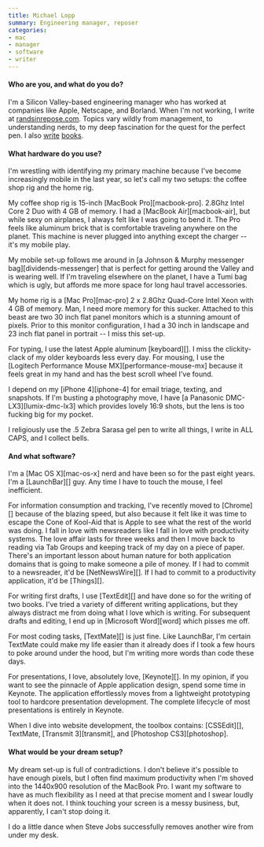 ```yaml
---
title: Michael Lopp
summary: Engineering manager, reposer
categories:
- mac
- manager
- software
- writer
---
```


#### Who are you, and what do you do?

I'm a Silicon Valley-based engineering manager who has worked at companies like Apple, Netscape, and Borland. When I'm not working, I write at [randsinrepose.com](http://randsinrepose.com/ "Michael's website."). Topics vary wildly from management, to understanding nerds, to my deep fascination for the quest for the perfect pen. I also [write](http://www.managinghumans.com/ "The site for Michael's book, 'Managing Humans'.") [books](http://beinggeek.com/ "The site for Michael's book, 'Being a Geek'.").

#### What hardware do you use?

I'm wrestling with identifying my primary machine because I've become increasingly mobile in the last year, so let's call my two setups: the coffee shop rig and the home rig.

My coffee shop rig is 15-inch [MacBook Pro][macbook-pro]. 2.8Ghz Intel Core 2 Duo with 4 GB of memory. I had a [MacBook Air][macbook-air], but while sexy on airplanes, I always felt like I was going to bend it. The Pro feels like aluminum brick that is comfortable traveling anywhere on the planet. This machine is never plugged into anything except the charger -- it's my mobile play.  

My mobile set-up follows me around in [a Johnson & Murphy messenger bag][dividends-messenger] that is perfect for getting around the Valley and is wearing well. If I'm traveling elsewhere on the planet, I have a Tumi bag which is ugly, but affords me more space for long haul travel accessories.

My home rig is a [Mac Pro][mac-pro] 2 x 2.8Ghz Quad-Core Intel Xeon with 4 GB of memory. Man, I need more memory for this sucker. Attached to this beast are two 30 inch flat panel monitors which is a stunning amount of pixels. Prior to this monitor configuration, I had a 30 inch in landscape and 23 inch flat panel in portrait -- I miss this set-up.

For typing, I use the latest Apple aluminum [keyboard][]. I miss the clickity-clack of my older keyboards less every day. For mousing, I use the [Logitech Performance Mouse MX][performance-mouse-mx] because it feels great in my hand and has the best scroll wheel I've found. 

I depend on my [iPhone 4][iphone-4] for email triage, texting, and snapshots. If I'm busting a photography move, I have [a Panasonic DMC-LX3][lumix-dmc-lx3] which provides lovely 16:9 shots, but the lens is too fucking big for my pocket.

I religiously use the .5 Zebra Sarasa gel pen to write all things, I write in ALL CAPS, and I collect bells.

#### And what software?

I'm a [Mac OS X][mac-os-x] nerd and have been so for the past eight years. I'm a [LaunchBar][] guy. Any time I have to touch the mouse, I feel inefficient.

For information consumption and tracking, I've recently moved to [Chrome][] because of the blazing speed, but also because it felt like it was time to escape the Cone of Kool-Aid that is Apple to see what the rest of the world was doing. I fall in love with newsreaders like I fall in love with productivity systems. The love affair lasts for three weeks and then I move back to reading via Tab Groups and keeping track of my day on a piece of paper. There's an important lesson about human nature for both application domains that is going to make someone a pile of money. If I had to commit to a newsreader, it'd be [NetNewsWire][]. If I had to commit to a productivity application, it'd be [Things][].

For writing first drafts, I use [TextEdit][] and have done so for the writing of two books. I've tried a variety of different writing applications, but they always distract me from doing what I love which is writing. For subsequent drafts and editing, I end up in [Microsoft Word][word] which pisses me off. 

For most coding tasks, [TextMate][] is just fine. Like LaunchBar, I'm certain TextMate could make my life easier than it already does if I took a few hours to poke around under the hood, but I'm writing more words than code these days.

For presentations, I love, absolutely love, [Keynote][]. In my opinion, if you want to see the pinnacle of Apple application design, spend some time in Keynote. The application effortlessly moves from a lightweight prototyping tool to hardcore presentation development. The complete lifecycle of most presentations is entirely in Keynote.

When I dive into website development, the toolbox contains: [CSSEdit][], TextMate, [Transmit 3][transmit], and [Photoshop CS3][photoshop].

#### What would be your dream setup?

My dream set-up is full of contradictions. I don't believe it's possible to have enough pixels, but I often find maximum productivity when I'm shoved into the 1440x900 resolution of the MacBook Pro. I want my software to have as much flexibility as I need at that precise moment and I swear loudly when it does not. I think touching your screen is a messy business, but, apparently, I can't stop doing it. 

I do a little dance when Steve Jobs successfully removes another wire from under my desk.